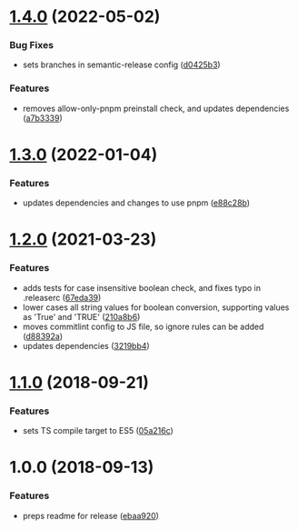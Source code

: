# [1.4.0](https://gitlab.com/tdolsen/getenv.ts/compare/v1.3.0...v1.4.0) (2022-05-02)


### Bug Fixes

* sets branches in semantic-release config ([d0425b3](https://gitlab.com/tdolsen/getenv.ts/commit/d0425b30636a41533bff7ca4dbb619b8be525333))


### Features

* removes allow-only-pnpm preinstall check, and updates dependencies ([a7b3339](https://gitlab.com/tdolsen/getenv.ts/commit/a7b33393bf762b8989ba6fde64d1babf03de795d))

# [1.3.0](https://gitlab.com/tdolsen/getenv.ts/compare/v1.2.0...v1.3.0) (2022-01-04)


### Features

* updates dependencies and changes to use pnpm ([e88c28b](https://gitlab.com/tdolsen/getenv.ts/commit/e88c28ba5daf792881b9cad2ad1541766cee0821))

# [1.2.0](https://gitlab.com/tdolsen/getenv.ts/compare/v1.1.0...v1.2.0) (2021-03-23)


### Features

* adds tests for case insensitive boolean check, and fixes typo in .releaserc ([67eda39](https://gitlab.com/tdolsen/getenv.ts/commit/67eda39))
* lower cases all string values for boolean conversion, supporting values as 'True' and 'TRUE' ([210a8b6](https://gitlab.com/tdolsen/getenv.ts/commit/210a8b6))
* moves commitlint config to JS file, so ignore rules can be added ([d88392a](https://gitlab.com/tdolsen/getenv.ts/commit/d88392a))
* updates dependencies ([3219bb4](https://gitlab.com/tdolsen/getenv.ts/commit/3219bb4))

# [1.1.0](https://gitlab.com/tdolsen/getenv.ts/compare/v1.0.0...v1.1.0) (2018-09-21)


### Features

* sets TS compile target to ES5 ([05a216c](https://gitlab.com/tdolsen/getenv.ts/commit/05a216c))

# 1.0.0 (2018-09-13)


### Features

* preps readme for release ([ebaa920](https://gitlab.com/tdolsen/getenv.ts/commit/ebaa920))
